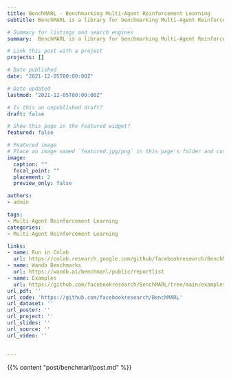 ```yaml
---
title: BenchMARL - Benchmarking Multi-Agent Reinforcement Learning
subtitle: BenchMARL is a library for benchmarking Multi-Agent Reinforcement Learning (MARL) using TorchRL. BenchMARL allows to quickly compare different MARL algorithms, tasks, and models while being systematically grounded in its two core tenets&#58; reproducibility and standardization.

# Summary for listings and search engines
summary:  BenchMARL is a library for benchmarking Multi-Agent Reinforcement Learning (MARL) using TorchRL. BenchMARL allows to quickly compare different MARL algorithms, tasks, and models while being systematically grounded in its two core tenets&#58; reproducibility and standardization.

# Link this post with a project
projects: []

# Date published
date: "2021-12-05T00:00:00Z"

# Date updated
lastmod: "2021-12-05T00:00:00Z"

# Is this an unpublished draft?
draft: false

# Show this page in the Featured widget?
featured: false

# Featured image
# Place an image named `featured.jpg/png` in this page's folder and customize its options here.
image:
  caption: ""
  focal_point: ""
  placement: 2
  preview_only: false

authors:
- admin

tags:
- Multi-Agent Reinforcement Learning
categories: 
- Multi-Agent Reinforcement Learning

links:
- name: Run in Colab
  url: https://colab.research.google.com/github/facebookresearch/BenchMARL/blob/main/notebooks/run.ipynb
- name: Wandb Benchmarks
  url: https://wandb.ai/benchmarl/public/reportlist
- name: Examples
  url: https://github.com/facebookresearch/BenchMARL/tree/main/examples
url_pdf: ''
url_code: 'https://github.com/facebookresearch/BenchMARL'
url_dataset: ''
url_poster: ''
url_project: ''
url_slides: ''
url_source: ''
url_video: ''


---
```

{{% content "post/benchmarl/post.md" %}}
